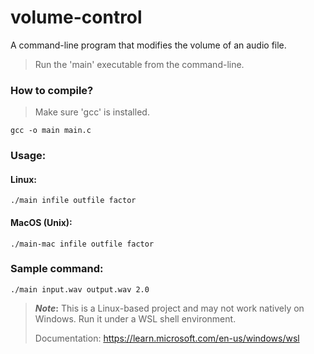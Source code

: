 # volume-control
A command-line program that modifies the volume of an audio file.
> Run the 'main' executable from the command-line.
### How to compile?
> Make sure 'gcc' is installed.
```
gcc -o main main.c
```
### Usage:
#### Linux:
```
./main infile outfile factor
```
#### MacOS (Unix):
```
./main-mac infile outfile factor
```
### Sample command:
```
./main input.wav output.wav 2.0
```
> **_Note_:** This is a Linux-based project and may not work natively on Windows. Run it under a WSL shell environment.
>
> Documentation: https://learn.microsoft.com/en-us/windows/wsl

